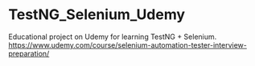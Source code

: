 # TestNG_Selenium_Udemy
Educational project on Udemy for learning TestNG + Selenium.
https://www.udemy.com/course/selenium-automation-tester-interview-preparation/
